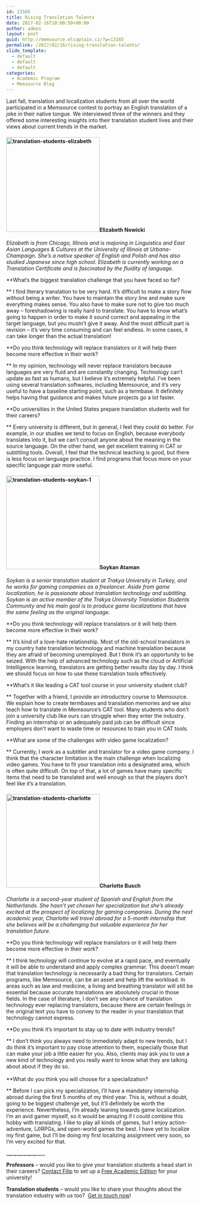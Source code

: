 ```yaml
---
id: 13165
title: Rising Translation Talents
date: 2017-02-16T10:00:50+00:00
author: admin
layout: post
guid: http://memsource.elcaptain.cz/?p=13165
permalink: /2017/02/16/rising-translation-talents/
slide_template:
  - default
  - default
  - default
categories:
  - Academic Program
  - Memsource Blog
---
```

Last fall, translation and localization students from all over the world participated in a Memsource contest to portray an English translation of a joke in their native tongue. We interviewed three of the winners and they offered some interesting insights into their translation student lives and their views about current trends in the market.<!--more-->

#### **[<img class="alignright wp-image-13164" src="http://www.memsource.com/wp-content/uploads/2017/02/Translation-Students-Elizabeth.jpg" alt="translation-students-elizabeth" width="250" height="253" data-id="13164" />](http://www.memsource.com/wp-content/uploads/2017/02/Translation-Students-Elizabeth.jpg)Elizabeth Nowicki**

_Elizabeth is from Chicago, Illinois and is majoring in Linguistics and East Asian Languages & Cultures at the University of Illinois at Urbana-Champaign. She’s a native speaker of English and Polish and has also studied Japanese since high school. Elizabeth is currently working on a Translation Certificate and is fascinated by the fluidity of language._

**What’s the biggest translation challenge that you have faced so far?
  
** <span style="font-weight: 400;">I find literary translation to be very hard. It’s difficult to make a story flow without being a writer. You have to maintain the story line and make sure everything makes sense. You also have to make sure not to give too much away – foreshadowing is really hard to translate. You have to know what’s going to happen in order to make it sound correct and appealing in the target language, but you mustn’t give it away. And the most difficult part is revision – it&#8217;s very time consuming and can feel endless. In some cases, it can take longer than the actual translation!</span>

**Do you think technology will replace translators or it will help them become more effective in their work?
  
** <span style="font-weight: 400;">In my opinion, technology will never replace translators because languages are very fluid and are constantly changing. Technology can’t update as fast as humans, but I believe it’s extremely helpful. I’ve been using several translation softwares, including Memsource, and it’s very useful to have a baseline starting point, such as a termbase. It definitely helps having that guidance and makes future projects go a lot faster.</span>

**Do universities in the United States prepare translation students well for their careers?
  
** <span style="font-weight: 400;">Every university is different, but in general, I feel they could do better. For example, in our studies we tend to focus on English, because everybody translates into it, but we can&#8217;t consult anyone about the meaning in the source language. On the other hand, we get excellent training in CAT or subtitling tools. Overall, I feel that the technical teaching is good, but there is less focus on language practice. I find programs that focus more on your specific language pair more useful.</span>

#### **[<img class="alignright wp-image-13163" src="http://www.memsource.com/wp-content/uploads/2017/02/Translation-Students-Soykan-1-1024x1024.jpg" alt="translation-students-soykan-1" width="250" height="250" data-id="13163" />](http://www.memsource.com/wp-content/uploads/2017/02/Translation-Students-Soykan-1.jpg)Soykan Ataman**

_<span style="font-weight: 400;">Soykan is a senior translation student at Trakya University in Turkey, and he works for gaming companies as a freelancer. Aside from game localization, he is passionate about translation technology and subtitling. Soykan is an active member of the Trakya University Translation Students Community and his main goal is to produce game localizations that have the same feeling as the original language.</span>_

**Do you think technology will replace translators or it will help them become more effective in their work?
  
** <span style="font-weight: 400;">It’s kind of a love-hate relationship. Most of the old-school translators in my country hate translation technology and machine translation because they are afraid of becoming unemployed. But I think it’s an opportunity to be seized. With the help of advanced technology such as the cloud or Artificial Intelligence learning, translators are getting better results day by day. I think we should focus on how to use these translation tools effectively.</span>

**What’s it like leading a CAT tool course in your university student club?
  
** <span style="font-weight: 400;">Together with a friend, I provide an introductory course to Memsource. We explain how to create termbases and translation memories and we also teach how to translate in Memsource&#8217;s CAT tool. Many students who don’t join a university club like ours can struggle when they enter the industry. Finding an internship or an adequately paid job can be difficult since employers don’t want to waste time or resources to train you in CAT tools.</span>

**What are some of the challenges with video game localization?
  
** <span style="font-weight: 400;">Currently, I work as a subtitler and translator for a video game company. I think that the character limitation is the main challenge when localizing video games. You have to fit your translation into a designated area, which is often quite difficult. On top of that, a lot of games have many specific items that need to be translated and well enough so that the players don&#8217;t feel like it’s a translation.</span>

#### **[<img class="alignright wp-image-13162" src="http://www.memsource.com/wp-content/uploads/2017/02/Translation-Students-Charlotte.jpg" alt="translation-students-charlotte" width="250" height="250" data-id="13162" />](http://www.memsource.com/wp-content/uploads/2017/02/Translation-Students-Charlotte.jpg)Charlotte Busch**

_<span style="font-weight: 400;">Charlotte is a second-year student of Spanish and English from the Netherlands. She hasn’t yet chosen her specialization but she’s already excited at the prospect of localizing for gaming companies. During the next academic year, Charlotte will travel abroad for a 5-month internship that she believes will be a challenging but valuable experience for her translation future.</span>_

**Do you think technology will replace translators or it will help them become more effective in their work?
  
** <span style="font-weight: 400;">I think technology will continue to evolve at a rapid pace, and eventually it will be able to understand and apply complex grammar. This doesn&#8217;t mean that translation technology is necessarily a bad thing for translators. Certain programs, like Memsource, can be an asset and help lift the workload. In areas such as law and medicine, a living and breathing translator will still be essential because accurate translations are absolutely crucial in those fields. In the case of literature, I don’t see any chance of translation technology ever replacing translators, because there are certain feelings in the original text you have to convey to the reader in your translation that technology cannot express.</span>

**Do you think it&#8217;s important to stay up to date with industry trends?
  
** <span style="font-weight: 400;">I don&#8217;t think you always need to immediately adapt to new trends, but I do think it&#8217;s important to pay close attention to them, especially those that can make your job a little easier for you. Also, clients may ask you to use a new kind of technology and you really want to know what they are talking about about if they do so.</span><span style="font-weight: 400;"><br /> </span><span style="font-weight: 400;"><br /> </span>**What do you think you will choose for a specialization?
  
** <span style="font-weight: 400;">Before I can pick my specialization, I&#8217;ll have a mandatory internship abroad during the first 5 months of my third year. This is, without a doubt, going to be biggest challenge yet, but it&#8217;ll definitely be worth the experience. Nevertheless, I&#8217;m already leaning towards game localization. I&#8217;m an avid gamer myself, so it would be amazing if I could combine this hobby with translating. I like to play all kinds of games, but I enjoy action-adventure, (J)RPGs, and open-world games the best. I have yet to localize my first game, but I&#8217;ll be doing my first localizing assignment very soon, so I&#8217;m very excited for that.</span>

\___\___\___\___\___\___\___\___\___\___\___\___\____

**Professors** &#8211; would you like to give your translation students a head start in their careers? [Contact Filip](mailto:filip.sanca@memsource.com) to set up a [Free Academic Edition](http://www.memsource.com/blog/2014/09/26/the-memsource-academic-edition/) for your university!

**Translation students** &#8211; would you like to share your thoughts about the translation industry with us too?  [Get in touch now](http://www.memsource.com/student-newsletter/)!